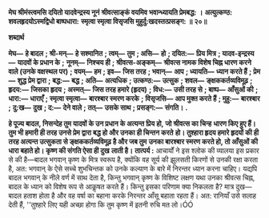 **मेघ श्रीमंस्त्वमसि दयितो यादवेन्द्रस्य नूनं** **श्रीवत्साङ्कं वयमिव भवान्ध्यायति प्रेमबद्ध: ।** **अत्युत्कण्ठ: शवलहृदयोऽस्मद्विधो बाष्पधारा:** **स्मृत्वा स्मृत्वा विसृजसि मुहुर्दु:खदस्तत्प्रसङ्ग: ॥ २०॥** 

**शब्दार्थ** 

**मेघ—** **हे बादल** **; श्री-मन्—** **हे सश्मानित** **; त्वम्—** **तुम** **; असि—** **हो** **; दयित:—** **प्रिय मित्र** **; यादव-इन्द्रस्य—** **यादवों के प्रधान के** **;** **नूनम्—** **निश्चय ही** **; श्रीवत्स-अङ्कम्—** **श्रीवत्स नामक विशेष चिह्न धारण करने वाले (उनके वक्षस्थल पर)** **; वयम्—** **हम** **; इव—** **जिस तरह** **; भवान्—** **आप** **; ध्यायति—** **ध्यान करते हैं** **; प्रेम—** **शुद्ध प्रेम द्वारा** **; बद्ध:—** **बद्ध** **; अति—** **अत्यधिक** **; उत्कण्ठ:—** **उत्सुक** **; शवल—** **ङ्क्षककर्तव्यविमूढ़** **; हृदय:—** **जिसका हृदय** **; अस्मत्—** **जिस तरह हमारे (हृदय)** **; विध:—** **उसी तरह से** **; बाष्प—** **आँसुओं की** **; धारा:—** **धाराएँ** **; स्मृत्वा स्मृत्वा—** **बारश्बार स्मरण करके** **; विसृजसि—** **आप मुक्त करते हैं** **; मुहु:—** **बारश्बार** **;** **दु:ख—** **दुख** **; द:—** **देने वाले** **; तत्—** **उसके साथ** **; प्रसङ्ग:—** **संगति।** **.** 

**हे पूज्य बादल, निसन्देह तुम यादवों के उन प्रधान के अत्यन्त प्रिय हो, जो श्रीवत्स का चिन्ह** **धारण किए हुए हैं। तुम भी हमारी ही तरह उनसे प्रेम द्वारा बद्ध हो और उनका ही चिन्तन करते** **हो। तुश्हारा हृदय हमारे हृदयों की ही तरह अत्यन्त उत्सुकता से ङ्क्षककर्तव्यविमूढ़ है और जब तुम** **उनका बारश्बार स्मरण करते हो, तो आँसुओं की धारा बहाते हो। कृष्ण की संगति ऐसा ही दुख** **लाती है।** **तात्पर्य :** आचार्यों ने इस श्लोक की व्यालया इस प्रकार से की है—बादल भगवान् कृष्ण के मित्र स्वरूप है, क्योंकि वह सूर्य की झुलसती किरणों से उनकी रक्षा करता है, अत: भगवान् के ऐसे सच्चे शुभचिन्तक को उनके कल्याण के बारे में निरन्तर ध्यान करना चाहिए। यद्यपि बादल भगवान् के नीले वर्ण में साथ देता है, किन्तु भगवान् कृष्ण के विशिष्ट लक्षण यथा उनका श्रीवत्स चिह्न, बादल के ध्यान को विशेष रूप से आकॢषत करते हैं। किन्तु इसका परिणाम क्या निकलता है? मात्र दुख—बादल हताश होता है और वह वर्षा का बहाना करके निरन्तर आँसू बहाता रहता हैं। अत: रानियाँ उसे सलाह देती हैं, ''तुश्हारे लिए यही अच्छा होगा कि तुम कृष्ण में इतनी रुचि मत लो।ÓÓ  